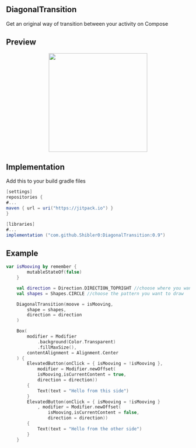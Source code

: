 ## DiagonalTransition

Get an original way of transition between your activity on Compose

## Preview

<p align="center">
<img src="preview/preview.gif" width="270"/>
</p>

## Implementation

Add this to your build gradle files

```gradle
[settings]
repositories {
#...
maven { url = uri("https://jitpack.io") }
}

[libraries]
#...
implementation ("com.github.Shibler0:DiagonalTransition:0.9")
```

## Example

```kotlin
var isMooving by remember {
        mutableStateOf(false)
    }

    val direction = Direction.DIRECTION_TOPRIGHT //choose where you want the screen to moove on
    val shapes = Shapes.CIRCLE //choose the pattern you want to draw

    DiagonalTransition(moove = isMooving,
        shape = shapes,
        direction = direction
    )

    Box(
        modifier = Modifier
            .background(Color.Transparent)
            .fillMaxSize(),
        contentAlignment = Alignment.Center
    ) {
        ElevatedButton(onClick = { isMooving = !isMooving },
            modifier = Modifier.newOffset(
            isMooving,isCurrentContent = true,
            direction = direction))
        {
            Text(text = "Hello from this side")
        }
        ElevatedButton(onClick = { isMooving = !isMooving }
            , modifier = Modifier.newOffset(
                isMooving,isCurrentContent = false,
                direction = direction))
        {
            Text(text = "Hello from the other side")
        }
    }
```
